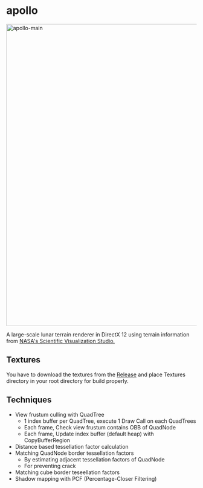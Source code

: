 # apollo

<img width="800" alt="apollo-main" src="https://github.com/W298/apollo/assets/25034289/a8de3a47-bf9f-41c1-8c33-64c92fd8b627" />

<br/>

A large-scale lunar terrain renderer in DirectX 12 using terrain information from [NASA's Scientific Visualization Studio.](https://svs.gsfc.nasa.gov/cgi-bin/details.cgi?aid=4720)

## Textures

You have to download the textures from the [Release](https://github.com/W298/apollo/releases) and place Textures directory in your root directory for build properly.

## Techniques

- View frustum culling with QuadTree
  - 1 index buffer per QuadTree, execute 1 Draw Call on each QuadTrees
  - Each frame, Check view frustum contains OBB of QuadNode
  - Each frame, Update index buffer (default heap) with CopyBufferRegion
- Distance based tessellation factor calculation
- Matching QuadNode border tessellation factors
  - By estimating adjacent tessellation factors of QuadNode
  - For preventing crack
- Matching cube border teseellation factors
- Shadow mapping with PCF (Percentage-Closer Filtering)
